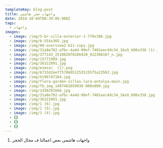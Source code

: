 ```yaml
---
templateKey: blog-post
title: واجهات حجر هاشمى
date: 2018-10-04T08:39:09.908Z
tags:
  - واجهات
images:
  - image: /img/5-br-villa-exterior-1-770x386.jpg
  - image: /img/6-554x365.jpg
  - image: /img/08-overview2-b11-copy.jpg
  - image: /img/31a8e702-afbc-4a4d-90ef-7401eec4dc34_16x9_600x338 (1).jpg
  - image: /img/377143_251082078286420_922308167_n.jpg
  - image: /img/15771989.jpg
  - image: /img/36322091.jpg
  - image: /img/esmsar_ (1).png
  - image: /img/b733d2eef75786051253515575a23563.jpg
  - image: /img/hi96747164.jpg
  - image: /img/flora-garden-villas-lara-antalya-main.jpg
  - image: /img/fb_img_1497482059938-800x800.jpg
  - image: /img/1430391666.jpg
  - image: /img/31a8e702-afbc-4a4d-90ef-7401eec4dc34_16x9_600x338.jpg
  - image: /img/36322091.jpg
  - image: /img/1 (6).jpg
  - image: /img/1 (5).jpg
  - image: /img/1 (4).jpg
  - {}
  - {}
  - {}
---
```

1. واجهات هاشمى  بعض اعمالنا ف مجال الحجر
